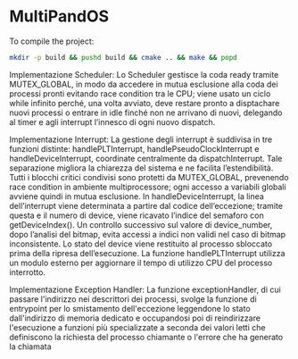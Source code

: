 # MultiPandOS

To compile the project:
```bash
mkdir -p build && pushd build && cmake .. && make && popd
```

Implementazione Scheduler:
Lo Scheduler gestisce la coda ready tramite MUTEX_GLOBAL, in modo da accedere in mutua esclusione alla coda dei processi pronti evitando race condition tra le CPU; viene usato un ciclo while infinito perché, una volta avviato, deve restare pronto a disptachare nuovi processi o entrare in idle finché non ne arrivano di nuovi, delegando al timer e agli interrupt l’innesco di ogni nuovo dispatch.

Implementazione Interrupt:
La gestione degli interrupt è suddivisa in tre funzioni distinte: handlePLTInterrupt, handlePseudoClockInterrupt e handleDeviceInterrupt, coordinate centralmente da dispatchInterrupt. Tale separazione migliora la chiarezza del sistema e ne facilita l’estendibilità. Tutti i blocchi critici condivisi sono protetti da MUTEX_GLOBAL, prevenendo race condition in ambiente multiprocessore; ogni accesso a variabili globali avviene quindi in mutua esclusione.
In handleDeviceInterrupt, la linea dell’interrupt viene determinata a partire dal codice dell’eccezione; tramite questa e il numero di device, viene ricavato l’indice del semaforo con getDeviceIndex(). Un controllo successivo sul valore di device_number, dopo l’analisi del bitmap, evita accessi a indici non validi nel caso di bitmap inconsistente. Lo stato del device viene restituito al processo sbloccato prima della ripresa dell’esecuzione.
La funzione handlePLTInterrupt utilizza un modulo esterno per aggiornare il tempo di utilizzo CPU del processo interrotto.

Implementazione Exception Handler:
La funzione exceptionHandler, di cui passare l'indirizzo nei descrittori dei processi, svolge la funzione di entrypoint per lo smistamento dell'eccezione leggendone lo stato dall'indirizzo di memoria dedicato e occupandosi poi di reindirizzare l'esecuzione a funzioni più specializzate a seconda dei valori letti che definiscono la richiesta del processo chiamante o l'errore che ha generato la chiamata